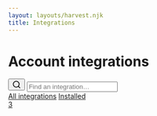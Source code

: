 ```yaml
---
layout: layouts/harvest.njk
title: Integrations
---
```


<main>
  <div class="flex justify-space-between">
    <h1>Account integrations</h1>
    <div class="flex">
      <button class="button button-icon show-mobile"><svg xmlns="http://www.w3.org/2000/svg" width="18" height="18" viewBox="0 0 24 24" fill="none" stroke="currentColor" stroke-width="2" stroke-linecap="round" stroke-linejoin="round"><circle cx="11" cy="11" r="8"></circle><line x1="21" y1="21" x2="16.65" y2="16.65"></line></svg></button>
      <input class="input search show-desktop" type="text" placeholder="Find an integration…">
    </div>
  </div>

  <div class="tabs mt-16 mb-16">
    <nav>
      <a href="#" class="is-selected">All integrations</a>
      <a href="#">Installed <div class="badge">3</div></a>
    </nav>
  </div>

</main>

